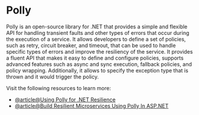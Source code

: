 # Polly

Polly is an open-source library for .NET that provides a simple and flexible API for handling transient faults and other types of errors that occur during the execution of a service. It allows developers to define a set of policies, such as retry, circuit breaker, and timeout, that can be used to handle specific types of errors and improve the resiliency of the service. It provides a fluent API that makes it easy to define and configure policies, supports advanced features such as async and sync execution, fallback policies, and policy wrapping. Additionally, it allows to specify the exception type that is thrown and it would trigger the policy.

Visit the following resources to learn more:

- [@article@Using Polly for .NET Resilience](https://www.telerik.com/blogs/using-polly-for-net-resilience-and-transient-fault-handling-with-net-core)
- [@article@Build Resilient Microservices Using Polly In ASP.NET](https://procodeguide.com/programming/polly-in-aspnet-core/)